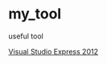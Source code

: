 # my_tool
useful tool 

[Visual Studio Express 2012](https://www.techglobex.net/2012/12/download-visual-studio-express-2012-dvd.html)


